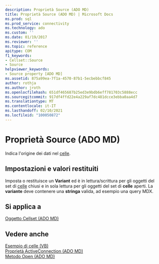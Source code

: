 ```yaml
---
description: Proprietà Source (ADO MD)
title: Proprietà Source (ADO MD) | Microsoft Docs
ms.prod: sql
ms.prod_service: connectivity
ms.technology: ado
ms.custom: ''
ms.date: 01/19/2017
ms.reviewer: ''
ms.topic: reference
apitype: COM
f1_keywords:
- Cellset::Source
- Source
helpviewer_keywords:
- Source property [ADO MD]
ms.assetid: 875a99ea-7f1a-4570-87b1-5ecbebbcf845
author: rothja
ms.author: jroth
ms.openlocfilehash: 651df465687b25ed3e9bdb6eff781703c5888ecc
ms.sourcegitcommit: 917df4ffd22e4a229af7dc481dcce3ebba0aa4d7
ms.translationtype: MT
ms.contentlocale: it-IT
ms.lasthandoff: 02/10/2021
ms.locfileid: "100050872"
---
```

# <a name="source-property-ado-md"></a>Proprietà Source (ADO MD)
Indica l'origine dei dati nel [celle](./cellset-object-ado-md.md).  
  
## <a name="settings-and-return-values"></a>Impostazioni e valori restituiti  
 Imposta o restituisce un **Variant** ed è in lettura/scrittura per gli oggetti del set di [celle](./cellset-object-ado-md.md) chiusi e in sola lettura per gli oggetti del set di **celle** aperti. La **variante** deve contenere una **stringa** valida, ad esempio una query MDX.  
  
## <a name="applies-to"></a>Si applica a  
 [Oggetto Cellset (ADO MD)](./cellset-object-ado-md.md)  
  
## <a name="see-also"></a>Vedere anche  
 [Esempio di celle (VB)](./cellset-example-vb.md)   
 [Proprietà ActiveConnection (ADO MD)](./activeconnection-property-ado-md.md)   
 [Metodo Open (ADO MD)](./open-method-ado-md.md)